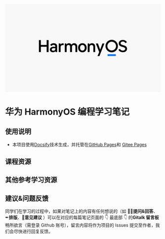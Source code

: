 ![d2l](Images/logo.png)

# 华为 HarmonyOS 编程学习笔记

## 使用说明

- 本项目使用[Docsify](https://docsify.js.org/)技术生成，并托管在[GitHub Pages]()和 [Gitee Pages]()

## 课程资源

## 其他参考学习资源

## 建议&问题反馈

同学们在学习的过程中，如果对笔记上的内容有任何想说的（如 🙋‍♀️**提问&回答**、✒**排版**、💬**意见建议** ）可以在对应的每篇笔记页面的 👇 最底部 👇 的**Gitalk 留言板**畅所欲言（需登录 Github 账号），留言内容将作为项目的 Issues 提交至作者，我们会尽快进行回复反馈。

